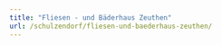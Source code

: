 ```yaml
---
title: "Fliesen - und Bäderhaus Zeuthen"
url: /schulzendorf/fliesen-und-baederhaus-zeuthen/
---
```

